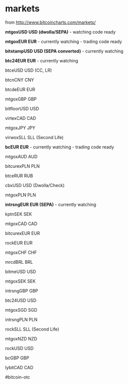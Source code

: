markets
=======
from http://www.bitcoincharts.com/markets/

**mtgoxUSD USD (dwolla/SEPA)** - watching code ready

**mtgoxEUR EUR** - currently watching - trading code ready

**bitstampUSD USD (SEPA converted)** - currently watching

**btc24EUR EUR**  - currently watching

btceUSD USD (CC, LR) 

btcnCNY CNY 

btcdeEUR EUR

mtgoxGBP GBP

bitfloorUSD USD

virtexCAD CAD

mtgoxJPY JPY

virwoxSLL SLL (Second Life)

**bcEUR EUR** - currently watching - trading code ready

mtgoxAUD AUD

bitcurexPLN PLN

btceRUR RUB

cbxUSD USD (Dwolla/Check)

mtgoxPLN PLN

**intrsngEUR EUR (SEPA)** - currently watching

kptnSEK SEK

mtgoxCAD CAD

bitcurexEUR EUR

rockEUR EUR

mtgoxCHF CHF

mrcdBRL BRL

bitmeUSD USD

mtgoxSEK SEK

intrsngGBP GBP

btc24USD USD

mtgoxSGD SGD

intrsngPLN PLN

rockSLL SLL (Second Life)

mtgoxNZD NZD

rockUSD USD

bcGBP GBP

lybitCAD CAD

#bitcoin-otc
